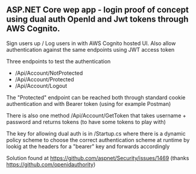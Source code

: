 
## ASP.NET Core wep app - login proof of concept using dual auth OpenId and Jwt tokens through AWS Cognito.


Sign users up / Log users in with AWS Cognito hosted UI.
Also allow authentication against the same endpoints using JWT access token 




Three endpoints to test the authentication
* /Api/Account/NotProtected
* /Api/Account/Protected
* /Api/Account/Logout


The "Protected" endpoint can be reached both through standard cookie authentication and with Bearer token (using for example Postman)

There is also one method /Api/Account/GetToken that takes username + password and returns tokens (to have some tokens to play with)



The key for allowing dual auth is in /Startup.cs where there is a dynamic policy scheme to choose the correct authentication scheme at runtime by lookig at the headers for a "bearer" key and forwards accordingly

Solution found at https://github.com/aspnet/Security/issues/1469 (thanks https://github.com/openidauthority)


